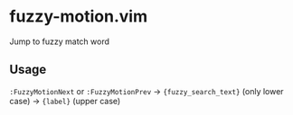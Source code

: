 # fuzzy-motion.vim

Jump to fuzzy match word

## Usage

`:FuzzyMotionNext` or `:FuzzyMotionPrev` -> `{fuzzy_search_text}` (only lower case) -> `{label}` (upper case)
